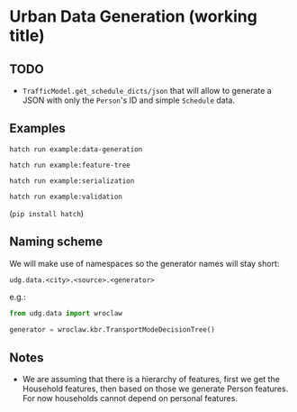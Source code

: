 # Urban Data Generation (working title)

## TODO

* `TrafficModel.get_schedule_dicts/json` that will allow to generate a JSON
  with only the `Person`'s ID and simple `Schedule` data.

## Examples

```
hatch run example:data-generation
```

```
hatch run example:feature-tree
```

```
hatch run example:serialization
```

```
hatch run example:validation
```

(`pip install hatch`)

## Naming scheme

We will make use of namespaces so the generator names will stay short:

```
udg.data.<city>.<source>.<generator>
```

e.g.:

```python
from udg.data import wroclaw

generator = wroclaw.kbr.TransportModeDecisionTree()
```

## Notes

* We are assuming that there is a hierarchy of features, first we get the Household
  features, then based on those we generate Person features. For now households cannot
  depend on personal features.

